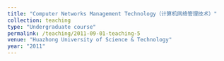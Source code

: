 ```yaml
---
title: "Computer Networks Management Technology（计算机网络管理技术）"
collection: teaching
type: "Undergraduate course"
permalink: /teaching/2011-09-01-teaching-5
venue: "Huazhong University of Science & Technology"
year: "2011"
---
```

